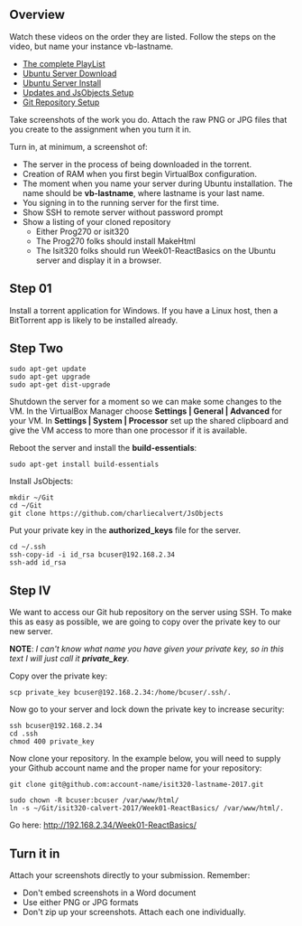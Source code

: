 ## Overview

Watch these videos on the order they are listed. Follow the steps on the video, but name your instance vb-lastname.

- [The complete PlayList][cpl]
- [Ubuntu Server Download](https://youtu.be/ZuoDFTBEQlE)
- [Ubuntu Server Install](https://youtu.be/fym3FG1AfiU)
- [Updates and JsObjects Setup](https://youtu.be/fol5LV4JjtE)
- [Git Repository Setup](https://youtu.be/q27oi_9CXFc)                              

Take screenshots of the work you do. Attach the raw PNG or JPG files that you create to the assignment when you turn it in.

Turn in, at minimum, a screenshot of:

- The server in the process of being downloaded in the torrent.
- Creation of RAM when you first begin VirtualBox configuration.
- The moment when you name your server during Ubuntu installation. The name should be **vb-lastname**, where lastname is your last name.
- You signing in to the running server for the first time.
- Show SSH to remote server without password prompt
- Show a listing of your cloned repository
  - Either Prog270 or isit320
  - The Prog270 folks should install MakeHtml
  - The Isit320 folks should run Week01-ReactBasics on the Ubuntu server and display it in a browser.

## Step 01

Install a torrent application for Windows. If you have a Linux host, then a BitTorrent app is likely to be installed already.

## Step Two

```
sudo apt-get update
sudo apt-get upgrade
sudo apt-get dist-upgrade
```

Shutdown the server for a moment so we can make some changes to the VM. In the VirtualBox Manager choose **Settings | General | Advanced** for your VM. In **Settings | System | Processor** set up the shared clipboard and give the VM access to more than one processor if it is available.

Reboot the server and install the **build-essentials**:

```
sudo apt-get install build-essentials
```

Install JsObjects:

```
mkdir ~/Git
cd ~/Git
git clone https://github.com/charliecalvert/JsObjects
```

Put your private key in the **authorized_keys** file for the server.

```
cd ~/.ssh
ssh-copy-id -i id_rsa bcuser@192.168.2.34
ssh-add id_rsa
```

## Step IV

We want to access our Git hub repository on the server using SSH. To make this as easy as possible, we are going to copy over the private key to our new server.

**NOTE**: _I can't know what name you have given your private key, so in this text I will just call it **private_key**._

Copy over the private key:

```
scp private_key bcuser@192.168.2.34:/home/bcuser/.ssh/.
```

Now go to your server and lock down the private key to increase security:

```
ssh bcuser@192.168.2.34
cd .ssh
chmod 400 private_key
```

Now clone your repository. In the example below, you will need to supply your Github account name and the proper name for your repository:

```
git clone git@github.com:account-name/isit320-lastname-2017.git
```

```
sudo chown -R bcuser:bcuser /var/www/html/
ln -s ~/Git/isit320-calvert-2017/Week01-ReactBasics/ /var/www/html/.
```

Go here: <http://192.168.2.34/Week01-ReactBasics/>

## Turn it in

Attach your screenshots directly to your submission. Remember:

- Don't embed screenshots in a Word document
- Use either PNG or JPG formats
- Don't zip up your screenshots. Attach each one individually.

[cpl]: https://www.youtube.com/watch?v=ZuoDFTBEQlE&list=PLe8CjTxuUQ38pOVF37SyD16fEwYCYyehL
